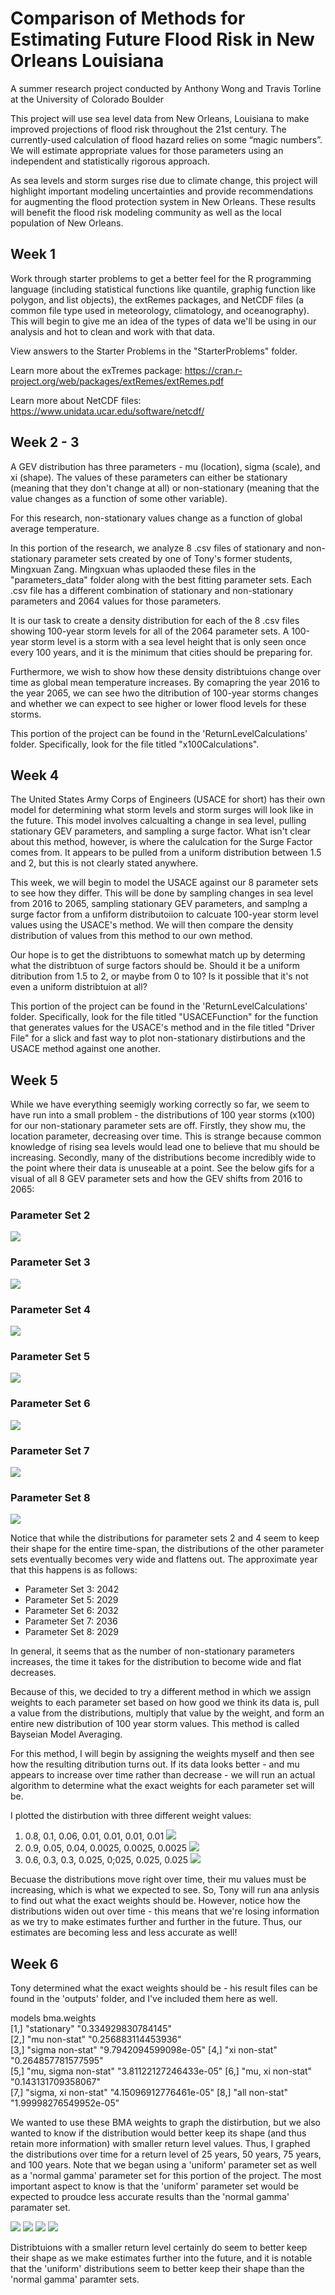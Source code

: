 # Comparison of Methods for Estimating Future Flood Risk in New Orleans Louisiana
A summer research project conducted by Anthony Wong and Travis Torline at the University of Colorado Boulder

This project will use sea level data from New Orleans, Louisiana to make improved projections of flood risk throughout the 21st century. The currently-used calculation of flood hazard relies on some “magic numbers”. We will estimate appropriate values for those parameters using an independent and statistically rigorous approach.

As sea levels and storm surges rise due to climate change, this project will highlight important modeling uncertainties and provide recommendations for augmenting the flood protection system in New Orleans. These results will benefit the flood risk modeling community as well as the local population of New Orleans.

## Week 1

Work through starter problems to get a better feel for the R programming language (including statistical functions like quantile, graphig function like polygon, and list objects), the extRemes packages, and NetCDF files (a common file type used in meteorology, climatology, and oceanography). This will begin to give me an idea of the types of data we'll be using in our analysis and hot to clean and work with that data.

View answers to the Starter Problems in the "StarterProblems" folder.

Learn more about the exTremes package: https://cran.r-project.org/web/packages/extRemes/extRemes.pdf

Learn more about NetCDF files: https://www.unidata.ucar.edu/software/netcdf/

## Week 2 - 3

A GEV distribution has three parameters - mu (location), sigma (scale), and xi (shape). The values of these parameters can either be stationary (meaning that they don't change at all) or non-stationary (meaning that the value changes as a function of some other variable).

For this research, non-stationary values change as a function of global average temperature.

In this portion of the research, we analyze 8 .csv files of stationary and non-stationary parameter sets created by one of Tony's former students, Mingxuan Zang. Mingxuan whas uplaoded these files in the "parameters_data" folder along with the best fitting parameter sets. Each .csv file has a different combination of stationary and non-stationary parameters and 2064 values for those parameters.

It is our task to create a density distribution for each of the 8 .csv files showing 100-year storm levels for all of the 2064 parameter sets. A 100-year storm level is a storm with a sea level height that is only seen once every 100 years, and it is the minimum that cities should be preparing for.

Furthermore, we wish to show how these density distribtuions change over time as global mean temperature increases. By comapring the year 2016 to the year 2065, we can see hwo the ditribution of 100-year storms changes and whether we can expect to see higher or lower flood levels for these storms.

This portion of the project can be found in the 'ReturnLevelCalculations' folder. Specifically, look for the file titled "x100Calculations".

## Week 4

The United States Army Corps of Engineers (USACE for short) has their own model for determining what storm levels and storm surges will look like in the future. This model involves calcualting a change in sea level, pulling stationary GEV parameters, and sampling a surge factor. What isn't clear about this method, however, is where the calulcation for the Surge Factor comes from. It appears to be pulled from a uniform distribution between 1.5 and 2, but this is not clearly stated anywhere.

This week, we will begin to model the USACE against our 8 parameter sets to see how they differ. This will be done by sampling changes in sea level from 2016 to 2065, sampling stationary GEV parameters, and samplng a surge factor from a unfiform distributoiion to calcuate 100-year storm level values using the USACE's method. We will then compare the density distribution of values from this method to our own method.

Our hope is to get the distribtuons to somewhat match up by determing what the distribtuon of surge factors should be. Should it be a uniform ditribution from 1.5 to 2, or maybe from 0 to 10? Is it possible that it's not even a uniform distribtuion at all?

This portion of the project can be found in the 'ReturnLevelCalculations' folder. Specifically, look for the file titled "USACEFunction" for the function that generates values for the USACE's method and in the file titled "Driver File" for a slick and fast way to plot non-stationary distirbutions and the USACE method against one another.

## Week 5

While we have everything seemigly working correctly so far, we seem to have run into a small problem - the distributions of 100 year storms (x100) for our non-stationary parameter sets are off. Firstly, they show mu, the location parameter, decreasing over time. This is strange because common knowledge of rising sea levels would lead one to believe that mu should be increasing. Secondly, many of the distributions become incredibly wide to the point where their data is unuseable at a point. See the below gifs for a visual of all 8 GEV parameter sets and how the GEV shifts from 2016 to 2065:

### Parameter Set 2
![](parameter2YearsGif.gif)

### Parameter Set 3
![](parameter3YearsGif.gif)

### Parameter Set 4
![](parameter4YearsGif.gif)

### Parameter Set 5
![](parameter5YearsGif.gif)

### Parameter Set 6
![](parameter6YearsGif.gif)

### Parameter Set 7
![](parameter7YearsGif.gif)

### Parameter Set 8
![](parameter8YearsGif.gif)

Notice that while the distributions for parameter sets 2 and 4 seem to keep their shape for the entire time-span, the distributions of the other parameter sets eventually becomes very wide and flattens out. The approximate year that this happens is as follows:

- Parameter Set 3: 2042
- Parameter Set 5: 2029
- Parameter Set 6: 2032
- Parameter Set 7: 2036
- Parameter Set 8: 2029

In general, it seems that as the number of non-stationary parameters increases, the time it takes for the distribution to become wide and flat decreases.

Because of this, we decided to try a different method in which we assign weights to each parameter set based on how good we think its data is, pull a value from the distributions, multiply that value by the weight, and form an entire new distribution of 100 year storm values. This method is called Bayseian Model Averaging.

For this method, I will begin by assigning the weights myself and then see how the resulting ditribution turns out. If its data looks better - and mu appears to increase over time rather than decrease - we will run an actual algorithm to determine what the exact weights for each parameter set will be. 

I plotted the distirbution with three different weight values: 

1) 0.8, 0.1, 0.06, 0.01, 0.01, 0.01, 0.01 
![](BMA_1_Gif.gif)
2) 0.9, 0.05, 0.04, 0.0025, 0.0025, 0.0025
![](BMA_2_Gif.gif)
3) 0.6, 0.3, 0.3, 0.025, 0;025, 0.025, 0.025
![](BMA_3_Gif.gif)

Becuase the distributions move right over time, their mu values must be increasing, which is what we expected to see. So, Tony will run ana anlysis to find out what the exact weights should be. However, notice how the distributions widen out over time - this means that we're losing information as we try to make estimates further and further in the future. Thus, our estimates are becoming less and less accurate as well!

## Week 6

Tony determined what the exact weights should be - his result files can be found in the 'outputs' folder, and I've included them here as well.

models               bma.weights           
[1,] "stationary"         "0.334929830784145"   
[2,] "mu non-stat"        "0.256883114453936"   
[3,] "sigma non-stat"     "9.7942094599098e-05" 
[4,] "xi non-stat"        "0.264857781577595"   
[5,] "mu, sigma non-stat" "3.81122127246433e-05"
[6,] "mu, xi non-stat"    "0.143131709358067"   
[7,] "sigma, xi non-stat" "4.15096912776461e-05"
[8,] "all non-stat"       "1.99998276549952e-05"

We wanted to use these BMA weights to graph the distirbution, but we also wanted to know if the distribution would better keep its shape (and thus retain more information) with smaller return level values. Thus, I graphed the distributions over time for a return level of 25 years, 50 years, 75 years, and 100 years. Note that we began using a 'uniform' parameter set as well as a 'normal gamma' parameter set for this portion of the project. The most important aspect to know is that the 'uniform' parameter set would be expected to proudce less accurate results than the 'normal gamma' paramater set.

![](x25SideBySide.gif)
![](x50SideBySide.gif)
![](x75SideBySide.gif)
![](x100SideBySide.gif)

Distribtuions with a smaller return level certainly do seem to better keep their shape as we make estimates further into the future, and it is notable that the 'uniform' distributions seem to better keep their shape than the 'normal gamma' paramter sets.
